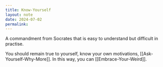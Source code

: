 ```yaml
---
title: Know-Yourself
layout: note
date: 2024-07-02
permalink:
---
```


A commandment from Socrates that is easy to understand but difficult in practise. 

You should remain true to yourself, know your own motivations, [[Ask-Yourself-Why-More]]. In this way, you can [[Embrace-Your-Weird]].

